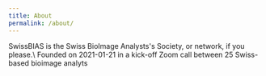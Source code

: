 ```yaml
---
title: About
permalink: /about/
---
```


SwissBIAS is the Swiss BioImage Analysts's Society, or network, if you please.\\
Founded on 2021-01-21 in a kick-off Zoom call between 25 Swiss-based bioimage analyts